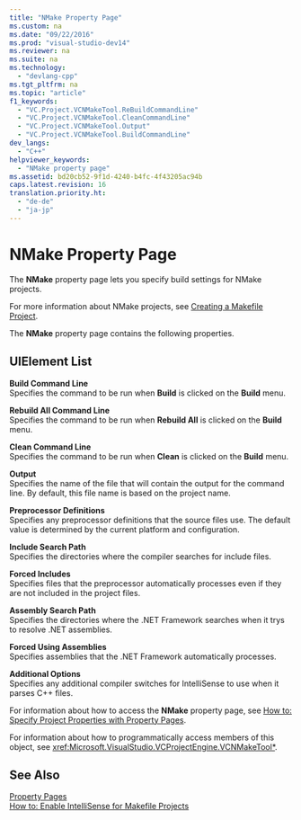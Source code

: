 ```yaml
---
title: "NMake Property Page"
ms.custom: na
ms.date: "09/22/2016"
ms.prod: "visual-studio-dev14"
ms.reviewer: na
ms.suite: na
ms.technology: 
  - "devlang-cpp"
ms.tgt_pltfrm: na
ms.topic: "article"
f1_keywords: 
  - "VC.Project.VCNMakeTool.ReBuildCommandLine"
  - "VC.Project.VCNMakeTool.CleanCommandLine"
  - "VC.Project.VCNMakeTool.Output"
  - "VC.Project.VCNMakeTool.BuildCommandLine"
dev_langs: 
  - "C++"
helpviewer_keywords: 
  - "NMake property page"
ms.assetid: bd20cb52-9f1d-4240-b4fc-4f43205ac94b
caps.latest.revision: 16
translation.priority.ht: 
  - "de-de"
  - "ja-jp"
---
```

# NMake Property Page
The **NMake** property page lets you specify build settings for NMake projects.  
  
 For more information about NMake projects, see [Creating a Makefile Project](../vs140/creating-a-makefile-project.md).  
  
 The **NMake** property page contains the following properties.  
  
## UIElement List  
 **Build Command Line**  
 Specifies the command to be run when **Build** is clicked on the **Build** menu.  
  
 **Rebuild All Command Line**  
 Specifies the command to be run when **Rebuild All** is clicked on the **Build** menu.  
  
 **Clean Command Line**  
 Specifies the command to be run when **Clean** is clicked on the **Build** menu.  
  
 **Output**  
 Specifies the name of the file that will contain the output for the command line. By default, this file name is based on the project name.  
  
 **Preprocessor Definitions**  
 Specifies any preprocessor definitions that the source files use. The default value is determined by the current platform and configuration.  
  
 **Include Search Path**  
 Specifies the directories where the compiler searches for include files.  
  
 **Forced Includes**  
 Specifies files that the preprocessor automatically processes even if they are not included in the project files.  
  
 **Assembly Search Path**  
 Specifies the directories where the .NET Framework searches when it trys to resolve .NET assemblies.  
  
 **Forced Using Assemblies**  
 Specifies assemblies that the .NET Framework automatically processes.  
  
 **Additional Options**  
 Specifies any additional compiler switches for IntelliSense to use when it parses C++ files.  
  
 For information about how to access the **NMake** property page, see [How to: Specify Project Properties with Property Pages](../vs140/how-to--specify-project-properties-with-property-pages.md).  
  
 For information about how to programmatically access members of this object, see <xref:Microsoft.VisualStudio.VCProjectEngine.VCNMakeTool*>.  
  
## See Also  
 [Property Pages](../vs140/property-pages--visual-c---.md)   
 [How to: Enable IntelliSense for Makefile Projects](../vs140/how-to--enable-intellisense-for-makefile-projects.md)